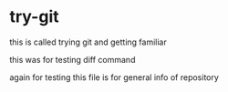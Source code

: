 # try-git
this is called trying git and getting familiar

this was for testing diff command

again for testing
this file is for general info of repository
